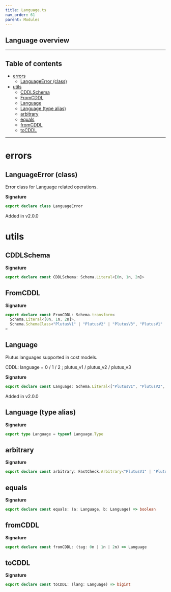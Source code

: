 ```yaml
---
title: Language.ts
nav_order: 61
parent: Modules
---
```


## Language overview

---

<h2 class="text-delta">Table of contents</h2>

- [errors](#errors)
  - [LanguageError (class)](#languageerror-class)
- [utils](#utils)
  - [CDDLSchema](#cddlschema)
  - [FromCDDL](#fromcddl)
  - [Language](#language)
  - [Language (type alias)](#language-type-alias)
  - [arbitrary](#arbitrary)
  - [equals](#equals)
  - [fromCDDL](#fromcddl-1)
  - [toCDDL](#tocddl)

---

# errors

## LanguageError (class)

Error class for Language related operations.

**Signature**

```ts
export declare class LanguageError
```

Added in v2.0.0

# utils

## CDDLSchema

**Signature**

```ts
export declare const CDDLSchema: Schema.Literal<[0n, 1n, 2n]>
```

## FromCDDL

**Signature**

```ts
export declare const FromCDDL: Schema.transform<
  Schema.Literal<[0n, 1n, 2n]>,
  Schema.SchemaClass<"PlutusV1" | "PlutusV2" | "PlutusV3", "PlutusV1" | "PlutusV2" | "PlutusV3", never>
>
```

## Language

Plutus languages supported in cost models.

CDDL: language = 0 / 1 / 2 ; plutus_v1 / plutus_v2 / plutus_v3

**Signature**

```ts
export declare const Language: Schema.Literal<["PlutusV1", "PlutusV2", "PlutusV3"]>
```

Added in v2.0.0

## Language (type alias)

**Signature**

```ts
export type Language = typeof Language.Type
```

## arbitrary

**Signature**

```ts
export declare const arbitrary: FastCheck.Arbitrary<"PlutusV1" | "PlutusV2" | "PlutusV3">
```

## equals

**Signature**

```ts
export declare const equals: (a: Language, b: Language) => boolean
```

## fromCDDL

**Signature**

```ts
export declare const fromCDDL: (tag: 0n | 1n | 2n) => Language
```

## toCDDL

**Signature**

```ts
export declare const toCDDL: (lang: Language) => bigint
```

